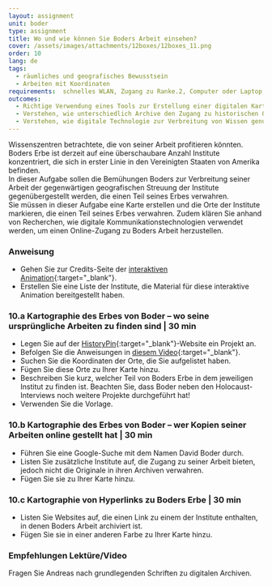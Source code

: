 ```yaml
---
layout: assignment
unit: boder
type: assignment
title: Wo und wie können Sie Boders Arbeit einsehen?
cover: /assets/images/attachments/12boxes/12boxes_11.png
order: 10
lang: de
tags: 
  - räumliches und geografisches Bewusstsein
  - Arbeiten mit Koordinaten
requirements:  schnelles WLAN, Zugang zu Ranke.2, Computer oder Laptop, Anwendung auf Computer oder Laptop zum Abspielen von Videos
outcomes: 
  - Richtige Verwendung eines Tools zur Erstellung einer digitalen Karte.
  - Verstehen, wie unterschiedlich Archive den Zugang zu historischen Quellen verwalten.
  - Verstehen, wie digitale Technologie zur Verbreitung von Wissen genutzt werden kann. 
---
```


Wissenszentren betrachtete, die von seiner Arbeit profitieren könnten. Boders Erbe ist derzeit auf eine überschaubare Anzahl Institute konzentriert, die sich in erster Linie in den Vereinigten Staaten von Amerika befinden.  
In dieser Aufgabe sollen die Bemühungen Boders zur Verbreitung seiner Arbeit der gegenwärtigen geografischen Streuung der Institute gegenübergestellt werden, die einen Teil seines Erbes verwahren.  
Sie müssen in dieser Aufgabe eine Karte erstellen und die Orte der Institute markieren, die einen Teil seines Erbes verwahren. Zudem klären Sie anhand von Recherchen, wie digitale Kommunikationstechnologien verwendet werden, um einen Online-Zugang zu Boders Arbeit herzustellen.

<!-- more -->

<!-- briefing-student -->

### Anweisung
<!-- section-contents -->

- Gehen Sie zur Credits-Seite der [interaktiven Animation](https://ranke2.uni.lu/klynt/de/#Intro){:target="_blank"}. 
- Erstellen Sie eine Liste der Institute, die Material für diese interaktive Animation bereitgestellt haben.  

<!-- section -->

### 10.a  Kartographie des Erbes von Boder – wo seine ursprüngliche Arbeiten zu finden sind | 30 min
<!-- section-contents -->

- Legen Sie auf der [HistoryPin](https://www.historypin.org/en/){:target="_blank"}-Website ein Projekt an. 
- Befolgen Sie die Anweisungen in [diesem Video](https://youtu.be/VKWBDMLhjSk){:target="_blank"}. 
- Suchen Sie die Koordinaten der Orte, die Sie aufgelistet haben.
- Fügen Sie diese Orte zu Ihrer Karte hinzu.
- Beschreiben Sie kurz, welcher Teil von Boders Erbe in dem jeweiligen Institut zu finden ist. Beachten Sie, dass Boder neben den Holocaust-Interviews noch weitere Projekte durchgeführt hat!
- Verwenden Sie die Vorlage.

<!-- section -->

### 10.b  Kartographie des Erbes von Boder – wer Kopien seiner Arbeiten online gestellt hat | 30 min
<!-- section-contents -->

- Führen Sie eine Google-Suche mit dem Namen David Boder durch.
- Listen Sie zusätzliche Institute auf, die Zugang zu seiner Arbeit bieten, jedoch nicht die Originale in ihren Archiven verwahren.
- Fügen Sie sie zu Ihrer Karte hinzu.

<!-- section -->

### 10.c  Kartographie von Hyperlinks zu Boders Erbe | 30 min
<!-- section-contents -->

- Listen Sie Websites auf, die einen Link zu einem der Institute enthalten, in denen Boders Arbeit archiviert ist. 
- Fügen Sie sie in einer anderen Farbe zu Ihrer Karte hinzu. 

<!-- section -->

### Empfehlungen Lektüre/Video
<!-- section-contents -->

Fragen Sie Andreas nach grundlegenden Schriften zu digitalen Archiven.

<!-- briefing-teacher -->
